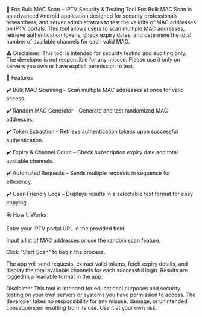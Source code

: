 🦊 Fox Bulk MAC Scan – IPTV Security & Testing Tool
Fox Bulk MAC Scan is an advanced Android application designed for security professionals, researchers, 
and server administrators to test the validity of MAC addresses on IPTV portals. 
This tool allows users to scan multiple MAC addresses, retrieve authentication tokens, check expiry dates, and determine the total number of available channels for each valid MAC.

⚠️ Disclaimer: This tool is intended for security testing and auditing only. The developer is not responsible for any misuse. Please use it only on servers you own or have explicit permission to test.

🚀 Features

✔️ Bulk MAC Scanning – Scan multiple MAC addresses at once for valid access.

✔️ Random MAC Generator – Generate and test randomized MAC addresses.

✔️ Token Extraction – Retrieve authentication tokens upon successful authentication.

✔️ Expiry & Channel Count – Check subscription expiry date and total available channels.

✔️ Automated Requests – Sends multiple requests in sequence for efficiency.

✔️ User-Friendly Logs – Displays results in a selectable text format for easy copying.

🛠 How It Works

Enter your IPTV portal URL in the provided field.

Input a list of MAC addresses or use the random scan feature.

Click "Start Scan" to begin the process.

The app will send requests, extract valid tokens, fetch expiry details, and display the total available channels for each successful login.
Results are logged in a readable format in the app.


Disclaimer
This tool is intended for educational purposes and security testing on your own servers or systems you have permission to access. 
The developer takes no responsibility for any misuse, damage, or unintended consequences resulting from its use. Use it at your own risk.
